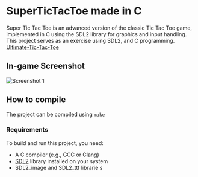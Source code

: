 # SuperTicTacToe made in C

Super Tic Tac Toe is an advanced version of the classic Tic Tac Toe game, implemented in C using the SDL2 library for graphics and input handling. This project serves as an exercise using SDL2, and C programming.
[Ultimate-Tic-Tac-Toe](https://en.wikipedia.org/wiki/Ultimate_tic-tac-toe)

## In-game Screenshot  
![Screenshot 1](https://github.com/user-attachments/assets/f03bdd56-f7f4-4f5e-bcff-26d0e4ec2513)

## How to compile
The project can be compiled using `make` 

### Requirements
To build and run this project, you need:
- A C compiler (e.g., GCC or Clang)
- [SDL2](https://www.libsdl.org/) library installed on your system
- SDL2_image and SDL2_ttf librarie s
